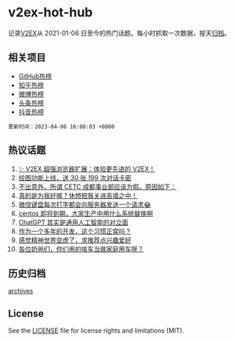 # v2ex-hot-hub

 记录[V2EX](https://www.v2ex.com/)从 2021-01-06 日至今的热门话题。每小时抓取一次数据，按天[归档](archives)。
 
 ## 相关项目

- [GitHub热榜](https://github.com/snaildev/github-hot-hub)
- [知乎热榜](https://github.com/snaildev/zhihu-hot-hub)
- [微博热榜](https://github.com/snaildev/weibo-hot-hub)
- [头条热榜](https://github.com/snaildev/toutiao-hot-hub)
- [抖音热榜](https://github.com/snaildev/douyin-hot-hub)


 `更新时间：2023-04-06 16:08:03 +0800`

## 热议话题

1. [✨ V2EX 超强浏览器扩展：体验更先进的 V2EX！](https://www.v2ex.com/t/930155)
1. [绘图功能上线，送 30 张 199 次对话卡密](https://www.v2ex.com/t/930125)
1. [不出意外、所谓 CETC 成都事业部应该为假。原因如下：](https://www.v2ex.com/t/930215)
1. [真的是为我好嘛？休想把我关进高墙之中！](https://www.v2ex.com/t/930064)
1. [微信键盘每次打字都会向服务器发送一个请求😂](https://www.v2ex.com/t/930008)
1. [centos 即将到期，大家生产中用什么系统替换啊](https://www.v2ex.com/t/930047)
1. [ChatGPT 其实是通用人工智能的对立面](https://www.v2ex.com/t/930154)
1. [作为一个多年的开发，这个习惯正常吗？](https://www.v2ex.com/t/930131)
1. [感觉精神世界空虚了，求推荐点兴趣爱好](https://www.v2ex.com/t/930191)
1. [各位奶爸们，你们用的啥车当做家庭用车呀？](https://www.v2ex.com/t/930129)

## 历史归档

[archives](archives)

## License

See the [LICENSE](LICENSE) file for license rights and limitations (MIT).
